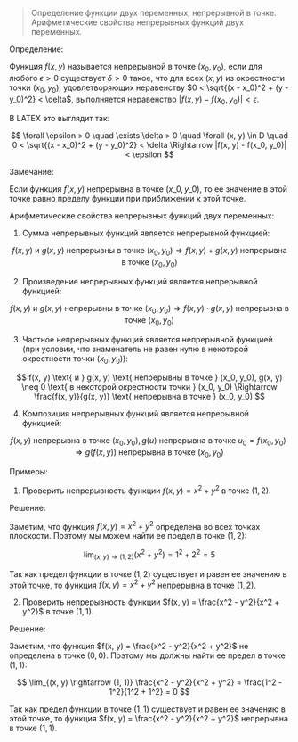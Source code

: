 > Определение функции двух переменных, непрерывной в точке. Арифметические свойства непрерывных функций двух переменных.

Определение:

Функция $f(x, y)$ называется непрерывной в точке $(x_0, y_0)$, если для любого $\epsilon > 0$ существует $\delta > 0$ такое, что для всех $(x, y)$ из окрестности точки $(x_0, y_0)$, удовлетворяющих неравенству $0 < \sqrt{(x - x_0)^2 + (y - y_0)^2} < \delta$, выполняется неравенство $|f(x, y) - f(x_0, y_0)| < \epsilon$.

В LATEX это выглядит так:

$$
\forall \epsilon > 0 \quad \exists \delta > 0 \quad \forall (x, y) \in D \quad 0 < \sqrt{(x - x_0)^2 + (y - y_0)^2} < \delta \Rightarrow |f(x, y) - f(x_0, y_0)| < \epsilon
$$

Замечание:

Если функция $f(x, y)$ непрерывна в точке $(x\_0, y\_0)$, то ее значение в этой точке равно пределу функции при приближении к этой точке.

Арифметические свойства непрерывных функций двух переменных:

1. Сумма непрерывных функций является непрерывной функцией:

$$
f(x, y) \text{ и } g(x, y) \text{ непрерывны в точке } (x_0, y_0) \Rightarrow f(x, y) + g(x, y) \text{ непрерывна в точке } (x_0, y_0)
$$

2. Произведение непрерывных функций является непрерывной функцией:

$$
f(x, y) \text{ и } g(x, y) \text{ непрерывны в точке } (x_0, y_0) \Rightarrow f(x, y) \cdot g(x, y) \text{ непрерывна в точке } (x_0, y_0)
$$

3. Частное непрерывных функций является непрерывной функцией (при условии, что знаменатель не равен нулю в некоторой окрестности точки $(x_0, y_0)$):

$$
f(x, y) \text{ и } g(x, y) \text{ непрерывны в точке } (x_0, y_0), g(x, y) \neq 0 \text{ в некоторой окрестности точки } (x_0, y_0) \Rightarrow \frac{f(x, y)}{g(x, y)} \text{ непрерывна в точке } (x_0, y_0)
$$

4. Композиция непрерывных функций является непрерывной функцией:

$$
f(x, y) \text{ непрерывна в точке } (x_0, y_0), g(u) \text{ непрерывна в точке } u_0 = f(x_0, y_0) \Rightarrow g(f(x, y)) \text{ непрерывна в точке } (x_0, y_0)
$$

Примеры:

1. Проверить непрерывность функции $f(x, y) = x^2 + y^2$ в точке $(1, 2)$.

Решение:

Заметим, что функция $f(x, y) = x^2 + y^2$ определена во всех точках плоскости. Поэтому мы можем найти ее предел в точке $(1, 2)$:

$$
\lim_{(x, y) \rightarrow (1, 2)} (x^2 + y^2) = 1^2 + 2^2 = 5
$$

Так как предел функции в точке $(1, 2)$ существует и равен ее значению в этой точке, то функция $f(x, y) = x^2 + y^2$ непрерывна в точке $(1, 2)$.

2. Проверить непрерывность функции $f(x, y) = \frac{x^2 - y^2}{x^2 + y^2}$ в точке $(1, 1)$.

Решение:

Заметим, что функция $f(x, y) = \frac{x^2 - y^2}{x^2 + y^2}$ не определена в точке $(0, 0)$. Поэтому мы должны найти ее предел в точке $(1, 1)$:

$$
\lim_{(x, y) \rightarrow (1, 1)} \frac{x^2 - y^2}{x^2 + y^2} = \frac{1^2 - 1^2}{1^2 + 1^2} = 0
$$

Так как предел функции в точке $(1, 1)$ существует и равен ее значению в этой точке, то функция $f(x, y) = \frac{x^2 - y^2}{x^2 + y^2}$ непрерывна в точке $(1, 1)$.
